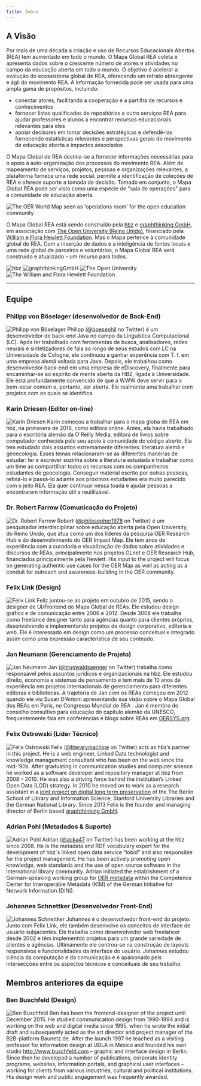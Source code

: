 ```yaml
---
title: Sobre
---
```

## A Visão

Por mais de uma década a criação e uso de Recursos Educacionais Abertos (REA) tem aumentado em todo o mundo. O Mapa Global REA coleta e apresenta dados sobre o crescente número de atores e atividades no campo da educação aberta em todo o mundo. O objetivo é acelerar a evolução do ecossistema global de REA, oferecendo um retrato abrangente e ágil do movimento REA. A informação fornecida pode ser usada para uma ampla gama de propósitos, incluindo:

- conectar atores, facilitando a cooperação e a partilha de recursos e conhecimentos
- fornecer listas qualificadas de repositórios e outro serviços REA para ajudar professores e alunos a encontrar recursos educacionais relevantes para eles
- apoiar decisores em tomar decisões estratégicas e defendê-las fornecendo estatísticas relevantes e perspectivas gerais do movimento de educação aberta e impactos associados

O Mapa Global de REA destina-se a fornecer informações necessárias para o apoio à auto-organização dos processos do movimento REA. Além de mapeamento de serviços, projetos, pessoas e organizações relevantes, a plataforma fornece uma rede social, permite a identificação de coleções de REA e oferece suporte a tomada de decisão. Tomado em conjunto, o Mapa Global REA pode ser visto como uma espécie de "sala de operações" para a comunidade de educação aberta.

![The OER World Map seen as 'operations room' for the open education community](/assets/images/open-control-room.jpg)

O Mapa Global REA está sendo construído pela [ hbz](http://www.hbz-nrw.de) e [ graphthinking GmbH](http://www.graphthinking.com), em associação com [ The Open University (Reino Unido)](http://www.open.ac.uk/), financiado pela [ William e Flora Hewlett Foundation](http://www.hewlett.org/). Mas o Mapa pertence à comunidade global de REA. Com a inserção de dados e a inteligência de fontes locais e uma rede global de parceiros e voluntários, o Mapa Global REA será construído e atualizado – um recurso para todos.

![hbz](/assets/images/image06.gif) ![graphthinkingGmbH](/assets/images/image10.png) ![The Open University](/assets/images/image07.png) ![The William and Flora Hewlett Foundation](/assets/images/image04.jpg)

* * *

## Equipe

### Philipp von Böselager (desenvolvedor de Back-End)

![Philipp von Böselager](/assets/images/image05.png) Philipp ([@boesephil](https://twitter.com/boesephil) no Twitter) é um desenvolvedor de back-end Java no campo da Linguística Computacional (LC). Após ter trabalhado com ferramentas de busca, analisadores, redes neurais e sintetizadores de fala ao longo de seus estudos com LC na Universidade de Cologne, ele continuou a ganhar experência com T. I. em uma empresa alemã voltada para Java. Depois, ele trabalhou como desenvolvedor back-end em uma empresa de eDiscovery, finalmente para encaminhar-se ao espírito de mente aberta da HBZ, ligada à Universidade. Ele está profundamente convencido de que a WWW deve servir para o bem-estar comum e, portanto, ser aberta. Ele realmente ama trabalhar com projetos com os quais se identifica.

### Karin Driesen (Editor on-line)

![Karin Driesen](/assets/images/Karin-Driesen-130.jpg) Karin começou a trabalhar para o mapa globa de REA em hbz, na primavera de 2016, como editora online. Antes, ela havia trabalhado para o escritória alemão da O'Reilly Media, editora de livros sobre computador conhecida pelo seu apoio à comunidade do código aberto. Ela tem estudado dois assuntos extremamente diferentes: literatura alemã e geoecologia. Esses temas relacionaram-se às diferentes maneiras de estudar: ler e escrever sozinha sobre a literatura estudada e trabalhar como um time ao compartilhar todos os recursos com os companheiros estudantes de geocologia. Conseguir material escrito por outras pessoas, refiná-lo e passá-lo adiante aos próximos estudantes era muito parecido com o jeito REA. Ela quer continuar nessa toada e ajudar pessoas a encontrarem informação útil e reutilizável.

### Dr. Robert Farrow (Comunicação do Projeto)

![Dr. Robert Farrow](/assets/images/image08.jpg) Robert ([@philosopher1978](https://twitter.com/philosopher1978) on Twitter) é um pesquisador interdisciplinar sobre educação aberta pela Open University, do Reino Unido, que atua como um dos líderes da pesquisa OER Research Hub e do desenvolvimento do OER Impact Map. Ele tem anos de experiência com a curadoria e visualização de dados sobre atividades e discursos de REAs, principalmente nos projetos OLnet e OER Research Hub, financiados principalmente pela Hewlett. His input to the project will focus on generating authentic use cases for the OER Map as well as acting as a conduit for outreach and awareness-building in the OER community.

### Felix Link (Design)

![Felix Link](/assets/images/felix-link.png) Feliz juntou-se ao projeto em outubro de 2015, sendo o designer de UI/Frontend do Mapa Global de REAs. Ele estudou design gráfico e de comunicação entre 2006 e 2012. Desde 3008 ele trabalha como freelance designer tanto para agências quanto para clientes próprios, desenvolvendo e implementando projetos de design corporativo, editoria e web. Ele é interessado em design como um processo conceitual e integrado assim como uma expressão característica de seu conteúdo.

### Jan Neumann (Gerenciamento de Projeto)

![Jan Neumann](/assets/images/image03.jpg) Jan ([@trugwaldsaenger](https://twitter.com/trugwaldsaenger) on Twitter) trabalha como responsável pelos assuntos jurídicos e organizacionais na hbz. Ele estudou direito, economia e sistemas de pensamento e tem mais de 10 anos de experiência em projetos internacionais de gerenciamento para diferentes editoras e bibliotecas. A trajetória de Jan com os REAs começou em 2012 quando ele viu Susan D'Antoni apresentando sua visão sobre o Mapa Global dos REAs em Paris, no Congresso Mundial de REA . Jan é membro do conselho consultivo para educação do capítulo alemão da UNESCO, frequentemente fala em conferências e blogs sobre REAs em [OERSYS.org](https://oersys.org/).</p> 

### Felix Ostrowski (Líder Técnico)

![Felix Ostrowski](/assets/images/image00.jpg) Felix ([@literarymachine](https://twitter.com/literarymachine) on Twitter) acts as hbz’s partner in this project. He is a web engineer, Linked Data technologist and knowledge management consultant who has been on the web since the mid-’90s. After graduating in communication studies and computer science he worked as a software developer and repository manager at hbz from 2008 – 2010. He was also a driving force behind the institution’s Linked Open Data (LOD) strategy. In 2010 he moved on to work as a research assistant in a [joint project on digital long term preservation](http://www.lukii.hu-berlin.de/) of the The Berlin School of Library and Information Science, Stanford University Libraries and the German National Library. Since 2013 Felix is the founder and managing director of Berlin based [graphthinking GmbH](http://www.graphthinking.com/).

### Adrian Pohl (Metadados & Suporte)

![Adrian Pohl](/assets/images/image09.jpg) Adrian ([@acka47](https://twitter.com/acka47) on Twitter) has been working at the hbz since 2008. He is the metadata and RDF vocabulary expert for the development of hbz`s linked open data service “lobid” and also responsible for the project management. He has been actively promoting open knowledge, web standards and the use of open source software in the international library community. Adrian initiated the establishment of a German-speaking working group for [OER metadata](https://wiki.dnb.de/display/DINIAGKIM/OER-Metadaten-Gruppe) within the Competence Center for Interoperable Metadata (KIM) of the German Initiative for Network Information (DINI).

### Johannes Schnettker (Desenvolvedor Front-End)

![Johannes Schnettker](/assets/images/image01.jpg) Johannes é o desenvolvedor front-end do projeto. Junto com Felix Link, ele também desenvolve os conceitos de interface de usuário subjacentes. Ele trabalha como desenvolvedor web freelancer desde 2002 e têm implementdo projetos para um grande variedade de clientes e agências. Ultimamente ele centrou-se na construção de layouts responsivos e funcionalidades da interface do usuário. Johannes estudou ciência da computação e da comunicação e é apaixonado pels intersecções entre os aspectos técnicos e conceituais de seu trabalho.

## Membros anteriores da equipe

### Ben Buschfeld (Design)

![Ben Buschfeld](/assets/images/image02.jpg) Ben has been the frontend-designer of the project until December 2015. He studied communication design from 1990-1994 and is working on the web and digital media since 1995, when he wrote the initial draft and subsequently acted as the art director and project manager of the B2B-platform Baunetz.de. After the launch 1997 he teached as a visiting professor for information design at UDLA in Mexico and founded his own studio <http://www.buschfeld.com> – graphic and interface design in Berlin. Since then he developed a number of publications, corporate identity programs, websites, information portals, and graphical user interfaces – working for clients from various industries, cultural and political institutions. His design work and public engagement was frequently awarded.